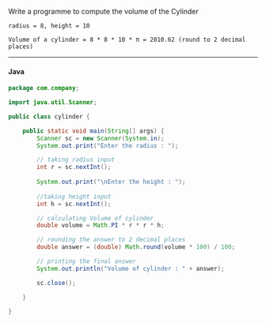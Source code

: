 ﻿
Write a programme to compute the volume of the Cylinder

```
radius = 8, height = 10

Volume of a cylinder = 8 * 8 * 10 * π = 2010.62 (round to 2 decimal places)
```

---

<CodeBlock slots="heading, code" repeat="1" languages="Java" />

#### Java

```java
package com.company;

import java.util.Scanner;

public class cylinder {

	public static void main(String[] args) {
	    Scanner sc = new Scanner(System.in);
        System.out.print("Enter the radius : ");

        // taking radius input
        int r = sc.nextInt();
        
        System.out.print("\nEnter the height : ");
        
        //taking height input
        int h = sc.nextInt();

        // calculating Volume of cylinder
        double volume = Math.PI * r * r * h;

        // rounding the answer to 2 decimal places
        double answer = (double) Math.round(volume * 100) / 100;

        // printing the final answer
        System.out.println("Volume of cylinder : " + answer);

        sc.close();

	}

}
```
